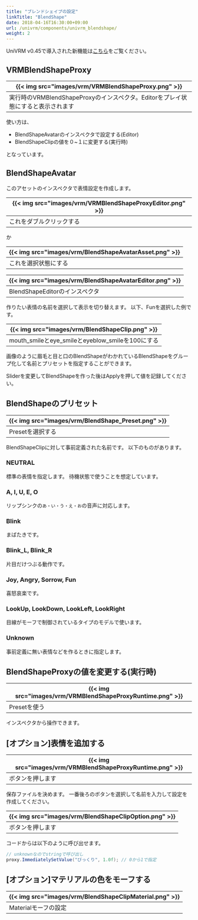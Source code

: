 ```yaml
---
title: "ブレンドシェイプの設定"
linkTitle: "BlendShape"
date: 2018-04-16T16:30:00+09:00
url: /univrm/components/univrm_blendshape/
weight: 2
---
```


UniVRM v0.45で導入された新機能は[こちら](https://github.com/vrm-c/UniVRM/wiki/BlendShapeのセットアップ)をご覧ください。

## VRMBlendShapeProxy

|{{< img src="images/vrm/VRMBlendShapeProxy.png" >}}|
|-----|
|実行時のVRMBlendShapeProxyのインスペクタ。Editorをプレイ状態にすると表示されます|

使い方は、

* BlendShapeAvatarのインスペクタで設定する(Editor)
* BlendShapeClipの値を０~１に変更する(実行時)

となっています。

## BlendShapeAvatar

このアセットのインスペクタで表情設定を作成します。

|{{< img src="images/vrm/VRMBlendShapeProxyEditor.png" >}}|
|-----|
|これをダブルクリックする|

か

|{{< img src="images/vrm/BlendShapeAvatarAsset.png" >}}|
|-----|
|これを選択状態にする|

|{{< img src="images/vrm/BlendShapeAvatarEditor.png" >}}|
|-----|
|BlendShapeEditorのインスペクタ|

作りたい表情の名前を選択して表示を切り替えます。
以下、Funを選択した例です。

|{{< img src="images/vrm/BlendShapeClip.png" >}}|
|-----|
|mouth_smileとeye_smileとeyeblow_smileを100にする|

画像のように眉毛と目と口のBlendShapeがわかれているBlendShapeをグループ化して名前とプリセットを指定することができます。

Sliderを変更してBlendShapeを作った後はApplyを押して値を記録してください。

## BlendShapeのプリセット

|{{< img src="images/vrm/BlendShape_Preset.png" >}}|
|-----|
|Presetを選択する|

BlendShapeClipに対して事前定義された名前です。
以下のものがあります。

### NEUTRAL
標準の表情を指定します。
待機状態で使うことを想定しています。

### A, I, U, E, O
リップシンクの``あ・い・う・え・お``の音声に対応します。

### Blink
まばたきです。

### Blink_L, Blink_R
片目だけつぶる動作です。

### Joy, Angry, Sorrow, Fun
喜怒哀楽です。

### LookUp, LookDown, LookLeft, LookRight
目線がモーフで制御されているタイプのモデルで使います。

### Unknown
事前定義に無い表情などを作るときに指定します。

## BlendShapeProxyの値を変更する(実行時)

|{{< img src="images/vrm/VRMBlendShapeProxyRuntime.png" >}}|
|-----|
|Presetを使う|

インスペクタから操作できます。


## [オプション]表情を追加する

|{{< img src="images/vrm/VRMBlendShapeProxyRuntime.png" >}}|
|-----|
|ボタンを押します|

保存ファイルを決めます。
一番後ろのボタンを選択して名前を入力して設定を作成してください。

|{{< img src="images/vrm/BlendShapeClipOption.png" >}}|
|-----|
|ボタンを押します|

コードからは以下のように呼び出せます。

```cs
// unknownなのでstringで呼び出し
proxy.ImmediatelySetValue("びっくり", 1.0f); // 0から1で指定
```

## [オプション]マテリアルの色をモーフする

|{{< img src="images/vrm/BlendShapeClipMaterial.png" >}}|
|-----|
|Materialモーフの設定|
